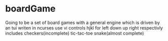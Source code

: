 # boardGame

Going to be a set of board games with a general engine which is driven by an tui writen in ncurses
use vi controls hjkl for left down up right respectivly
includes checkers(incomplete)
tic-tac-toe 
snake(almost complete)